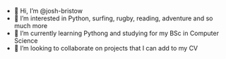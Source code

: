 - 👋 Hi, I’m @josh-bristow
- 👀 I’m interested in Python, surfing, rugby, reading, adventure and so much more
- 🌱 I’m currently learning Pythong and studying for my BSc in Computer Science
- 💞️ I’m looking to collaborate on projects that I can add to my CV


<!---
josh-bristow/josh-bristow is a ✨ special ✨ repository because its `README.md` (this file) appears on your GitHub profile.
You can click the Preview link to take a look at your changes.
--->
